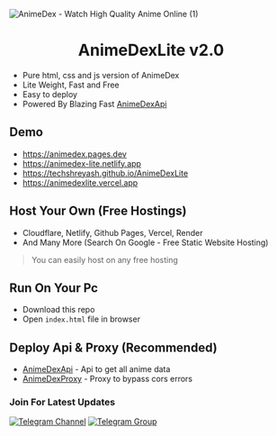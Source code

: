 ![AnimeDex - Watch High Quality Anime Online (1)](https://github.com/TechShreyash/AnimeDexLite/assets/82265247/799642dd-5e6d-440b-88e7-df4361d6df70)

<h1 align="center"><b>AnimeDexLite v2.0</b></h1>

- Pure html, css and js version of AnimeDex
- Lite Weight, Fast and Free
- Easy to deploy
- Powered By Blazing Fast [AnimeDexApi](https://api.anime-dex.workers.dev)

## Demo

- https://animedex.pages.dev
- https://animedex-lite.netlify.app
- https://techshreyash.github.io/AnimeDexLite
- https://animedexlite.vercel.app

## Host Your Own (Free Hostings)

- Cloudflare, Netlify, Github Pages, Vercel, Render
- And Many More (Search On Google - Free Static Website Hosting)

> You can easily host on any free hosting

## Run On Your Pc

- Download this repo
- Open `index.html` file in browser

## Deploy Api & Proxy (Recommended)

- [AnimeDexApi](https://github.com/TechShreyash/CloudflareWorker/tree/main/animedexapi) - Api to get all anime data
- [AnimeDexProxy](https://github.com/TechShreyash/CloudflareWorker/tree/main/animedexapi) - Proxy to bypass cors errors

### Join For Latest Updates

[![Telegram Channel](https://img.shields.io/static/v1?label=Join&message=Telegram%20Channel&color=blueviolet&style=for-the-badge&logo=telegram&logoColor=violet)](https://telegram.me/TechZBots) [![Telegram Group](https://img.shields.io/static/v1?label=Join&message=Telegram%20Group&color=blueviolet&style=for-the-badge&logo=telegram&logoColor=violet)](https://telegram.me/TechZBots_Support)
